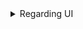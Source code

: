 <details><summary> Regarding UI </summary>
  
- **Background location** : On Android 10 (API level 29) and higher, you must declare the **ACCESS_BACKGROUND_LOCATION** permission in your app's manifest in order to 
request background location access at runtime.

- **ACCESS_COARSE_LOCATION** : Allows an app to access approximate location.
- **ACCESS_FINE_LOCATION** : Allows an app to access precise location.

- colorPrimary – The color of the app bar.
- colorPrimaryDark – The color of the status bar and contextual app bars; this is normally a dark version of colorPrimary.
- colorAccent – The color of UI controls such as check boxes, radio buttons, and edit text boxes.
- windowBackground – The color of the screen background.
- textColorPrimary – The color of UI text in the app bar.
- statusBarColor – The color of the status bar.
- navigationBarColor – The color of the navigation bar.
- [Edit Text in XML](https://www.geeksforgeeks.org/working-with-the-edittext-in-android/)
 </details>
